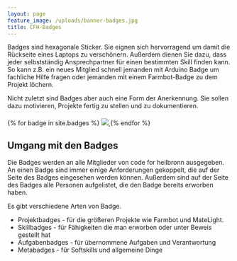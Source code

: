 ```yaml
---
layout: page
feature_image: /uploads/banner-badges.jpg
title: CFH-Badges
---
```


Badges sind hexagonale Sticker. Sie eignen sich hervorragend um damit die Rückseite eines Laptops zu verschönern.
Außerdem dienen Sie dazu, dass jeder selbstständig Ansprechpartner für einen bestimmten Skill finden kann.
So kann z.B. ein neues Mitglied schnell jemanden mit Arduino Badge um fachliche Hilfe fragen oder jemanden
mit einem Farmbot-Badge zu dem Projekt löchern.

Nicht zuletzt sind Badges aber auch eine Form der Anerkennung. Sie sollen dazu motivieren, Projekte fertig zu stellen und zu dokumentieren.


<div id="cfh-badge-list" class="cfh-badge-list" style="margin-top: 20px;">
    {% for badge in site.badges %}
        <a href="{{ badge.url }}">
            <img class="cfh-badge-img" src="{{badge.image}}" />
        </a>
    {% endfor %}
</div>


## Umgang mit den Badges

Die Badges werden an alle Mitglieder von code for heilbronn ausgegeben.
An einen Badge sind immer einige Anforderungen gekoppelt, die auf der Seite des Badges eingesehen werden können.
Außerdem sind auf der Seite des Badges alle Personen aufgelistet, die den Badge bereits erworben haben.

Es gibt verschiedene Arten von Badge.

* Projektbadges - für die größeren Projekte wie Farmbot und MateLight.
* Skillbadges - für Fähigkeiten die man erworben oder unter Beweis gestellt hat
* Aufgabenbadges - für übernommene Aufgaben und Verantwortung
* Metabadges - für Softskills und allgemeine Dinge


<script>

(function() {
    console.info("badge-grid");

    var badges = document.getElementsByClassName("cfh-badge-img");
    var container = document.getElementsByClassName("cfh-badge-list")[0];

    var width_badges = 186;
    var height_badges = 160;

    var col_badges = 0;
    var row_badges = 0;

    var container = $("#cfh-badge-list");
    var containerOuterWidth = container.outerWidth();

    $(".cfh-badge-img").each(function(index, elem) {
        if ((col_badges * width_badges) + width_badges > containerOuterWidth || (row_badges % 2 == 1 && col_badges * width_badges > containerOuterWidth - width_badges)) {
            row_badges++;
            col_badges = 0;
        }

        var top_badges = row_badges * height_badges;
        var left_badges = col_badges * width_badges;

        if (row_badges % 2 == 1) {
            left_badges += 93;
        }
        console.info("badge " + index + " - top:" + top_badges + " ,left:" + left_badges + " - row:" + row_badges + ", col:" + col_badges);

        $(elem).css("left", left_badges + "px");
        $(elem).css("top", top_badges + "px");

        col_badges++;
    });

    console.info("container col:" + row_badges);
    $(container).css("height", (((row_badges + 1) * height_badges) + 50) + "px"); 

})();

</script>
